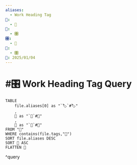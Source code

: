 ```yaml
---
aliases:
  - Work Heading Tag
📁:
  - 🔢
🔢:
  - 🎛️
🎛️:
  - 💼
🔀:
  - 🎛️
📅: 2025/01/04
---
```

# #🎛️ Work Heading Tag Query

```dataview
TABLE 
	file.aliases[0] as "`🏷️`#🏷️"
	,
	📁 as "`📁`#📁"
	,
	💼 as "`💼`#💼"
FROM "📁"
WHERE contains(file.tags,"💼")
SORT file.aliases DESC
SORT 📁 ASC
FLATTEN 📁
```

^query